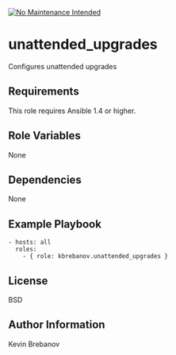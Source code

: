 [![No Maintenance Intended](http://unmaintained.tech/badge.svg)](http://unmaintained.tech/)

unattended_upgrades
===================

Configures unattended upgrades

Requirements
------------

This role requires Ansible 1.4 or higher.

Role Variables
--------------

None

Dependencies
------------

None

Example Playbook
----------------

```
- hosts: all
  roles:
    - { role: kbrebanov.unattended_upgrades }
```

License
-------

BSD

Author Information
------------------

Kevin Brebanov
